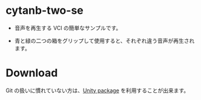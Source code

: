 # cytanb-two-se

- 音声を再生する VCI の簡単なサンプルです。

- 青と緑の二つの箱をグリップして使用すると、それぞれ違う音声が再生されます。

# Download

Git の扱いに慣れていない方は、[Unity package](https://www.dropbox.com/s/wuvrkcqbytel97r/cytanb-two-se-latest.unitypackage?dl=0) を利用することが出来ます。
